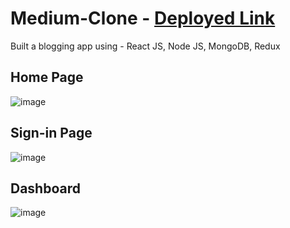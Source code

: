 # Medium-Clone -  <a href="https://idyllic-concha-85c2f8.netlify.app/" >Deployed Link</a>
Built a blogging app using - React JS, Node JS, MongoDB, Redux 


## Home Page
![image](https://user-images.githubusercontent.com/103635403/208497421-d36fc95b-b1ae-4768-8a14-f8dcfc0a065f.png)

## Sign-in Page
![image](https://user-images.githubusercontent.com/103635403/208497818-38d922ca-6219-4e31-9df7-a25364281460.png)

## Dashboard
![image](https://user-images.githubusercontent.com/103635403/208497910-f7c00211-fa41-457b-86c3-d31ee1373744.png)
